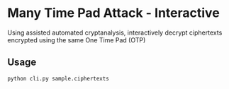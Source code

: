 # Many Time Pad Attack - Interactive

Using assisted automated cryptanalysis, interactively decrypt ciphertexts encrypted using the same One Time Pad (OTP)

## Usage

```
python cli.py sample.ciphertexts
```
